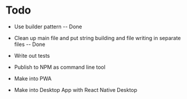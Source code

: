 # Todo

- Use builder pattern -- Done

- Clean up main file and put string building and file writing in separate files -- Done

- Write out tests

- Publish to NPM as command line tool

- Make into PWA

- Make into Desktop App with React Native Desktop